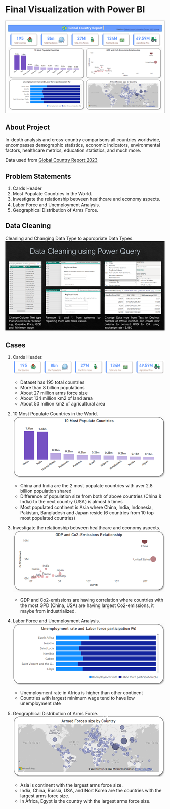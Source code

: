 # Final Visualization with Power BI

![Alt text](image-2.png)

## About Project

In-depth analysis and cross-country comparisons all countries worldwide, encompasses demographic statistics, economic indicators, environmental factors, healthcare metrics, education statistics, and much more.

Data used from [Global Country Report 2023](https://www.kaggle.com/datasets/nelgiriyewithana/countries-of-the-world-2023?datasetId=3495122&sortBy=voteCount)

## Problem Statements


1. Cards Header
2. Most Populate Countries in the World.
3. Investigate the relationship between healthcare and economy aspects. 
4. Labor Force and Unemployment Analysis.
5. Geographical Distribution of Arms Force.

## Data Cleaning


Cleaning and Changing Data Type to appropriate Data Types.
![Alt text](image.png)

## Cases

1. Cards Header.
   ![Alt text](image-1.png)

   * Dataset has 195 total countries
   * More than 8 billion populations
   * About 27 million arms force size
   * About 134 million km2 of land area
   * About 50 million km2 of agricultural area

2. 10 Most Populate Countries in the World.
   ![Alt text](image-3.png)

   * China and India are the 2 most populate countries with aver 2.8 billion population shared
   * Difference of population size from both of above countries (China & India) to the next country (USA) is almost 5 times
   * Most populated continent is Asia where China, India, Indonesia, Pakistan, Bangladesh and Japan reside (6 countries from 10 top most populated countries)

3. Investigate the relationship between healthcare and economy aspects.
   ![Alt text](image-4.png)

   * GDP and Co2-emissions are having correlation where countries with the most GPD (China, USA) are having largest Co2-emissions, it maybe from industrialized.

4. Labor Force and Unemployment Analysis.
   ![Alt text](image-5.png)

   * Unemployment rate in Africa is higher than other continent
   * Countries with largest minimum wage tend to have low unemployment rate

5. Geographical Distribution of Arms Force.
   ![Alt text](image-6.png)

   * Asia is continent with the largest arms force size.
   * India, China, Russia, USA, and Nort Korea are the countries with the largest arms force size.
   * In Africa, Egypt is the country with the largest arms force size.